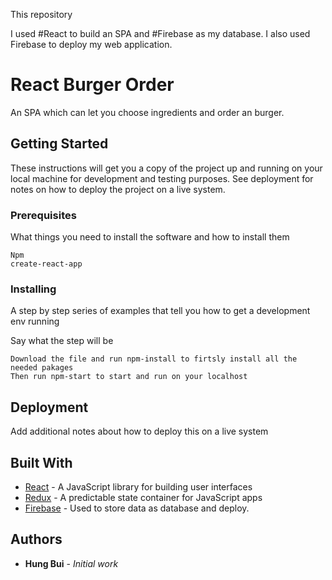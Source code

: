 This repository 

I used #React to build an SPA and #Firebase as my database.
I also used Firebase to deploy my web application.
# React Burger Order

An SPA which can let you choose ingredients and order an burger. 


## Getting Started

These instructions will get you a copy of the project up and running on your local machine for development and testing purposes. See deployment for notes on how to deploy the project on a live system.

### Prerequisites

What things you need to install the software and how to install them

```
Npm
create-react-app
```

### Installing

A step by step series of examples that tell you how to get a development env running

Say what the step will be

```
Download the file and run npm-install to firtsly install all the needed pakages 
Then run npm-start to start and run on your localhost
```






## Deployment

Add additional notes about how to deploy this on a live system

## Built With

* [React](https://reactjs.org/) - A JavaScript library for building user interfaces
* [Redux](https://redux.js.org/) - A predictable state container for JavaScript apps
* [Firebase](https://firebase.google.com/?gclid=CjwKCAiAuK3vBRBOEiwA1IMhuqMAcX9djgKtxa6sGE-7R18bSyqR4Dv9J00JT5za1hCrjw4QGBSpBhoCdIkQAvD_BwE) - Used to store data as database and deploy.



## Authors

* **Hung Bui** - *Initial work* 




